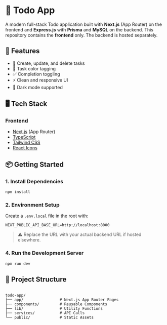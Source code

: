 # 📝 Todo App

A modern full-stack Todo application built with **Next.js** (App Router) on the frontend and **Express.js** with **Prisma** and **MySQL** on the backend. This repository contains the **frontend** only. The backend is hosted separately.

## 🚀 Features

- 🧾 Create, update, and delete tasks
- 🎨 Task color tagging
- ✅ Completion toggling
- ⚡ Clean and responsive UI
- 🌙 Dark mode supported

## 🖥️ Tech Stack

### Frontend

- [Next.js](https://nextjs.org/) (App Router)
- [TypeScript](https://www.typescriptlang.org/)
- [Tailwind CSS](https://tailwindcss.com/)
- [React Icons](https://react-icons.github.io/react-icons/)

## 📦 Getting Started

### 1. Install Dependencies

```bash
npm install
```

### 2. Environment Setup

Create a `.env.local` file in the root with:

```env
NEXT_PUBLIC_API_BASE_URL=http://localhost:8000
```

> ⚠️ Replace the URL with your actual backend URL if hosted elsewhere.

### 4. Run the Development Server

```bash
npm run dev
```

## 📁 Project Structure

```

todo-app/
├── app/                # Next.js App Router Pages
├── components/         # Reusable Components
├── lib/                # Utility Functions
├── services/           # API Calls
└── public/             # Static Assets

```
